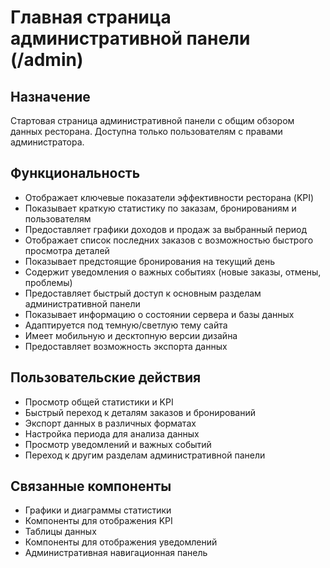 # Главная страница административной панели (/admin)

## Назначение
Стартовая страница административной панели с общим обзором данных ресторана. Доступна только пользователям с правами администратора.

## Функциональность
- Отображает ключевые показатели эффективности ресторана (KPI)
- Показывает краткую статистику по заказам, бронированиям и пользователям
- Предоставляет графики доходов и продаж за выбранный период
- Отображает список последних заказов с возможностью быстрого просмотра деталей
- Показывает предстоящие бронирования на текущий день
- Содержит уведомления о важных событиях (новые заказы, отмены, проблемы)
- Предоставляет быстрый доступ к основным разделам административной панели
- Показывает информацию о состоянии сервера и базы данных
- Адаптируется под темную/светлую тему сайта
- Имеет мобильную и десктопную версии дизайна
- Предоставляет возможность экспорта данных

## Пользовательские действия
- Просмотр общей статистики и KPI
- Быстрый переход к деталям заказов и бронирований
- Экспорт данных в различных форматах
- Настройка периода для анализа данных
- Просмотр уведомлений и важных событий
- Переход к другим разделам административной панели

## Связанные компоненты
- Графики и диаграммы статистики
- Компоненты для отображения KPI
- Таблицы данных
- Компоненты для отображения уведомлений
- Административная навигационная панель 